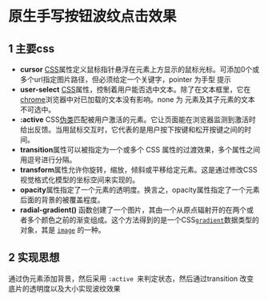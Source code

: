 # 原生手写按钮波纹点击效果



## 1 主要css 

- **cursor** [CSS](https://developer.mozilla.org/zh-CN/docs/Web/CSS)属性定义鼠标指针悬浮在元素上方显示的鼠标光标。可添加0个或多个url指定图片路径，但必须给定一个关键字，pointer 为手型 提示
- **user-select** [CSS](https://developer.mozilla.org/en-US/docs/Web/CSS)属性，控制着用户能否选中文本。除了在文本框里，它在[chrome](https://developer.mozilla.org/en-US/docs/Glossary/Chrome)浏览器中对已加载的文本没有影响。none 为 元素及其子元素的文本不可选中。
- **:active** CSS[伪类](https://developer.mozilla.org/en-US/docs/CSS/Pseudo-classes)匹配被用户激活的元素。它让页面能在浏览器监测到激活时给出反馈。当用鼠标交互时，它代表的是用户按下按键和松开按键之间的时间。
- **transition**属性可以被指定为一个或多个 CSS 属性的过渡效果，多个属性之间用逗号进行分隔。
- **transform**属性允许你旋转，缩放，倾斜或平移给定元素。这是通过修改CSS视觉格式化模型的坐标空间来实现的。
- **opacity**属性指定了一个元素的透明度。换言之，opacity属性指定了一个元素后面的背景的被覆盖程度。
- **radial-gradient()** 函数创建了一个图片，其由一个从原点辐射开的在两个或者多个颜色之前的渐变组成。这个方法得到的是一个CSS[`gradient`](https://developer.mozilla.org/zh-CN/docs/Web/CSS/gradient)数据类型的对象，其是 [`image`](https://developer.mozilla.org/zh-CN/docs/Web/CSS/image) 的一种。

## 2 实现思想

通过伪元素添加背景，然后采用 `:active `来判定状态，然后通过transition 改变底片的透明度以及大小实现波纹效果